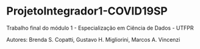 # ProjetoIntegrador1-COVID19SP
Trabalho final do módulo 1 - Especialização em Ciência de Dados - UTFPR

Autores: Brenda S. Copatti, Gustavo H. Migliorini, Marcos A. Vincenzi
